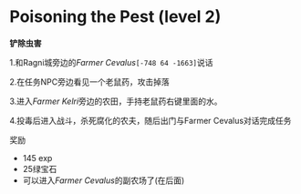 # Poisoning the Pest (level 2)
**铲除虫害**

1.和Ragni城旁边的*Farmer Cevalus*`[-748 64 -1663]`说话
   
2.在任务NPC旁边看见一个老鼠药，攻击掉落

3.进入*Farmer Kelri*旁边的农田，手持老鼠药右键里面的水。

4.投毒后进入战斗，杀死腐化的农夫，随后出门与Farmer Cevalus对话完成任务

奖励  

+ 145 exp
+ 25绿宝石
+ 可以进入*Farmer Cevalus*的副农场了(在后面)